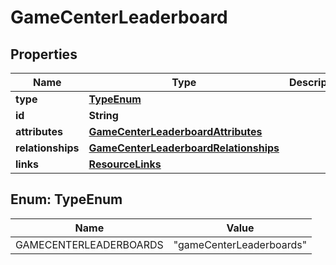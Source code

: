 

# GameCenterLeaderboard


## Properties

| Name | Type | Description | Notes |
|------------ | ------------- | ------------- | -------------|
|**type** | [**TypeEnum**](#TypeEnum) |  |  |
|**id** | **String** |  |  |
|**attributes** | [**GameCenterLeaderboardAttributes**](GameCenterLeaderboardAttributes.md) |  |  [optional] |
|**relationships** | [**GameCenterLeaderboardRelationships**](GameCenterLeaderboardRelationships.md) |  |  [optional] |
|**links** | [**ResourceLinks**](ResourceLinks.md) |  |  [optional] |



## Enum: TypeEnum

| Name | Value |
|---- | -----|
| GAMECENTERLEADERBOARDS | &quot;gameCenterLeaderboards&quot; |



